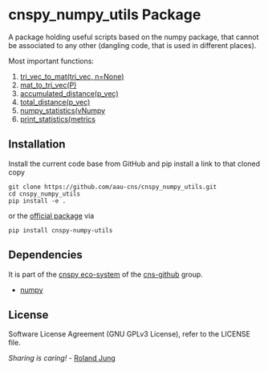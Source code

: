 # cnspy_numpy_utils Package

A package holding useful scripts based on the numpy package, that cannot be associated to any other (dangling code, that is used in different places). 

Most important functions:
1. [tri_vec_to_mat(tri_vec, n=None)](./cnspy_numpy_utils/matrix_conversions.py)
1. [mat_to_tri_vec(P)](./cnspy_numpy_utils/matrix_conversions.py)
1. [accumulated_distance(p_vec)](./cnspy_numpy_utils/accumulated_distance.py)
1. [total_distance(p_vec)](./cnspy_numpy_utils/accumulated_distance.py)
1. [numpy_statistics(vNumpy](./cnspy_numpy_utils/numpy_statistics.py)
1. [print_statistics(metrics](./cnspy_numpy_utils/numpy_statistics.py)

## Installation

Install the current code base from GitHub and pip install a link to that cloned copy
```
git clone https://github.com/aau-cns/cnspy_numpy_utils.git
cd cnspy_numpy_utils
pip install -e .
```
or the [official package](https://pypi.org/project/cnspy-numpy-utils/) via
```commandline
pip install cnspy-numpy-utils
```

## Dependencies

It is part of the [cnspy eco-system](hhttps://github.com/aau-cns/cnspy_eco_system_test) of the [cns-github](https://github.com/aau-cns) group.  

* [numpy]()



## License

Software License Agreement (GNU GPLv3  License), refer to the LICENSE file.

*Sharing is caring!* - [Roland Jung](https://github.com/jungr-ait)  

